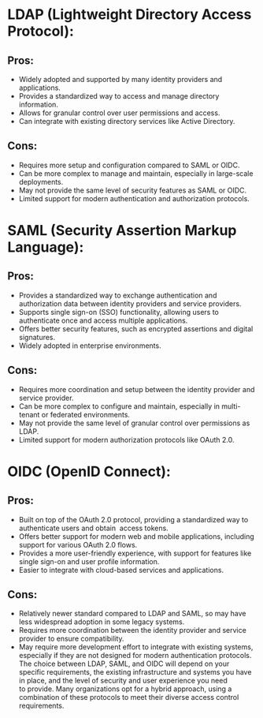 # LDAP (Lightweight Directory Access Protocol):
## Pros:
- Widely adopted and supported by many identity providers and applications.
- Provides a standardized way to access and manage directory information.
- Allows for granular control over user permissions and access.
- Can integrate with existing directory services like Active Directory.
## Cons:
- Requires more setup and configuration compared to SAML or OIDC.
- Can be more complex to manage and maintain, especially in large-scale deployments.
- May not provide the same level of security features as SAML or OIDC.
- Limited support for modern authentication and authorization protocols.
# SAML (Security Assertion Markup Language):
## Pros:
- Provides a standardized way to exchange authentication and authorization data between identity providers and service providers.
- Supports single sign-on (SSO) functionality, allowing users to authenticate once and access multiple applications.
- Offers better security features, such as encrypted assertions and digital signatures.
- Widely adopted in enterprise environments.
## Cons:
- Requires more coordination and setup between the identity provider and service provider.
- Can be more complex to configure and maintain, especially in multi-tenant or federated environments.
- May not provide the same level of granular control over permissions as LDAP.
- Limited support for modern authorization protocols like OAuth 2.0.
# OIDC (OpenID Connect):
## Pros:
- Built on top of the OAuth 2.0 protocol, providing a standardized way to authenticate users and obtain 
access tokens.
- Offers better support for modern web and mobile applications, including support for various OAuth 2.0 flows.
- Provides a more user-friendly experience, with support for features like single sign-on and user profile information.
- Easier to integrate with cloud-based services and applications.
## Cons:
- Relatively newer standard compared to LDAP and SAML, so may have less widespread adoption in some legacy systems.
- Requires more coordination between the identity provider and service provider to ensure compatibility.
- May require more development effort to integrate with existing systems, especially if they are not designed for modern authentication protocols.
The choice between LDAP, SAML, and OIDC will depend on your specific requirements, the existing infrastructure and systems you have in place, and the level of security and user experience you need to provide. Many organizations opt for a hybrid approach, using a combination of these protocols to meet their diverse access control requirements.